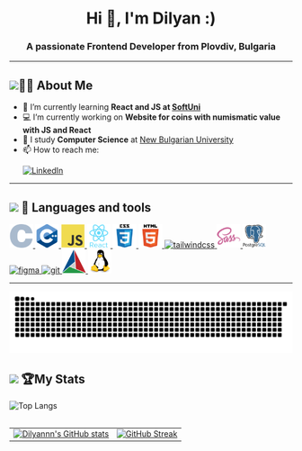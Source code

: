 <!-- 
  You can mix HTML and Markdown to achieve your desired layout.
  Centering content can be done by wrapping elements in <div align="center"> ... </div>.
-->

<div align="center">
  <h1>Hi 👋, I'm Dilyan :)</h1>
  <h3>A passionate Frontend Developer from Plovdiv, Bulgaria</h3>
</div>

---
<div align="left">
<h2><img src = "https://media2.giphy.com/media/QssGEmpkyEOhBCb7e1/giphy.gif?cid=ecf05e47a0n3gi1bfqntqmob8g9aid1oyj2wr3ds3mg700bl&rid=giphy.gif" width = 18px>👨‍💻 About Me</h2>
</div>

- 🌱 I’m currently learning **React and JS at [SoftUni](https://softuni.bg/)**
- 💻 I’m currently working on **Website for coins with numismatic value with JS and React**  
- 💬 I study **Computer Science** at [New Bulgarian University](https://www.nbu.bg/) 
- 📫 How to reach me: <p>  </p>
  [![LinkedIn](https://img.shields.io/badge/LinkedIn-Profile-blue?logo=linkedin)](https://www.linkedin.com/in/dilyanyanev/)

---
<div align="left">
<h2> <img src = "https://media2.giphy.com/media/QssGEmpkyEOhBCb7e1/giphy.gif?cid=ecf05e47a0n3gi1bfqntqmob8g9aid1oyj2wr3ds3mg700bl&rid=giphy.gif" width = 18px> 🚀 Languages and tools </h2>
</div>

<!-- Icons are displayed inline; adjust width/height to your preference -->
<p align="left">
  <a href="https://raw.githubusercontent.com/devicons/devicon/master/icons/c/c-original.svg" target="_blank">
    <img src="https://raw.githubusercontent.com/devicons/devicon/master/icons/c/c-original.svg" alt="c" width="42" height="42" />
  </a>
  <a href="https://raw.githubusercontent.com/devicons/devicon/master/icons/cplusplus/cplusplus-original.svg" target="_blank">
    <img src="https://raw.githubusercontent.com/devicons/devicon/master/icons/cplusplus/cplusplus-original.svg" alt="cplusplus" width="42" height="42" />
  </a>
  <a href="https://raw.githubusercontent.com/devicons/devicon/master/icons/javascript/javascript-original.svg" target="_blank">
    <img src="https://raw.githubusercontent.com/devicons/devicon/master/icons/javascript/javascript-original.svg" alt="javascript" width="42" height="42" />
  </a>
  <a href="https://raw.githubusercontent.com/devicons/devicon/master/icons/react/react-original-wordmark.svg" target="_blank">
    <img src="https://raw.githubusercontent.com/devicons/devicon/master/icons/react/react-original-wordmark.svg" alt="react" width="42" height="42" />
  </a>
  <a href="https://raw.githubusercontent.com/devicons/devicon/master/icons/css3/css3-original-wordmark.svg" target="_blank">
    <img src="https://raw.githubusercontent.com/devicons/devicon/master/icons/css3/css3-original-wordmark.svg" alt="css3" width="42" height="42" />
  </a>
  <a href="https://raw.githubusercontent.com/devicons/devicon/master/icons/html5/html5-original-wordmark.svg" target="_blank">
    <img src="https://raw.githubusercontent.com/devicons/devicon/master/icons/html5/html5-original-wordmark.svg" alt="html5" width="42" height="42" />
  </a>
  <a href="https://tailwindcss.com/" target="_blank">
    <img src="https://cdn.jsdelivr.net/gh/devicons/devicon@v2.12.0/icons/tailwindcss/tailwindcss-plain.svg" alt="tailwindcss" width="42" height="42" />
  </a>
  <a href="https://raw.githubusercontent.com/devicons/devicon/master/icons/sass/sass-original.svg" target="_blank">
    <img src="https://raw.githubusercontent.com/devicons/devicon/master/icons/sass/sass-original.svg" alt="sass" width="42" height="42" />
  </a>
 
  </a>
  <a href="https://raw.githubusercontent.com/devicons/devicon/master/icons/postgresql/postgresql-original-wordmark.svg" target="_blank">
    <img src="https://raw.githubusercontent.com/devicons/devicon/master/icons/postgresql/postgresql-original-wordmark.svg" alt="postgresql" width="42" height="42" />
  </a>
  <a href="https://www.vectorlogo.zone/logos/figma/figma-icon.svg" target="_blank">
    <img src="https://www.vectorlogo.zone/logos/figma/figma-icon.svg" alt="figma" width="42" height="42" />
  </a>
  <a href="https://www.vectorlogo.zone/logos/git-scm/git-scm-icon.svg" target="_blank">
    <img src="https://www.vectorlogo.zone/logos/git-scm/git-scm-icon.svg" alt="git" width="42" height="42" />
  </a>
  <a href="https://raw.githubusercontent.com/devicons/devicon/master/icons/cmake/cmake-original.svg" target="_blank">
    <img src="https://raw.githubusercontent.com/devicons/devicon/master/icons/cmake/cmake-original.svg" alt="cmake" width="42" height="42" />
  </a>
  <a href="https://raw.githubusercontent.com/devicons/devicon/master/icons/linux/linux-original.svg" target="_blank">
    <img src="https://raw.githubusercontent.com/devicons/devicon/master/icons/linux/linux-original.svg" alt="linux" width="42" height="42" />
  </a>
</p>

---

<!-- Light and Dark mode support-->
<picture>
  <source media="(prefers-color-scheme: dark)" srcset="https://raw.githubusercontent.com/Dilyannn/Dilyannn/output/github-snake-dark.svg" />
  <source media="(prefers-color-scheme: light)" srcset="https://raw.githubusercontent.com/Dilyannn/Dilyannn/output/github-snake.svg" />
  <img alt="github-snake" src="https://raw.githubusercontent.com/Dilyannn/Dilyannn/output/github-snake.svg" />
</picture>

<!-- GitHub Stats & Trophies -->
<div align="left">
  <h2><img src = "https://media2.giphy.com/media/QssGEmpkyEOhBCb7e1/giphy.gif?cid=ecf05e47a0n3gi1bfqntqmob8g9aid1oyj2wr3ds3mg700bl&rid=giphy.gif" width = 18px>
    🏆My Stats</h2>
</div>
<picture>
  <source 
    media="(prefers-color-scheme: dark)" 
    srcset="https://github-readme-stats.vercel.app/api/top-langs/?username=Dilyannn&layout=compact&theme=dark" />
  <source 
    media="(prefers-color-scheme: light)" 
    srcset="https://github-readme-stats.vercel.app/api/top-langs/?username=Dilyannn&layout=compact&theme=default" />
  <img 
    alt="Top Langs" 
    src="https://github-readme-stats.vercel.app/api/top-langs/?username=Dilyannn&layout=compact&theme=default" />
</picture> <br> </br>

<table>
  <tr>
    <td>
      <a href="https://github.com/Dilyannn/github-readme-stats">
        <picture>
          <source media="(prefers-color-scheme: dark)" srcset="https://github-readme-stats.vercel.app/api?username=Dilyannn&show_icons=true&theme=tokyonight" />
          <source media="(prefers-color-scheme: light)" srcset="https://github-readme-stats.vercel.app/api?username=Dilyannn&show_icons=true&theme=default" />
          <img alt="Dilyannn's GitHub stats" src="https://github-readme-stats.vercel.app/api?username=Dilyannn&show_icons=true&theme=default" />
        </picture>
      </a>
    </td>
    <td>
      <a href="https://git.io/streak-stats">
        <picture>
          <source media="(prefers-color-scheme: dark)" srcset="https://streak-stats.demolab.com?user=Dilyannn&theme=tokyonight" />
          <source media="(prefers-color-scheme: light)" srcset="https://streak-stats.demolab.com?user=Dilyannn&theme=default" />
          <img alt="GitHub Streak" src="https://streak-stats.demolab.com?user=Dilyannn&theme=default" />
        </picture>
      </a>
    </td>
  </tr>
</table>




